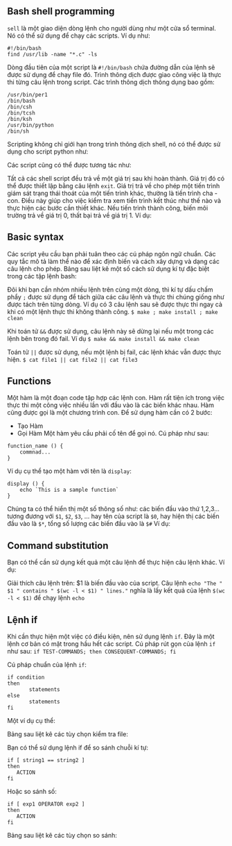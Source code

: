 ## Bash shell programming
`sell` là một giao diện dòng lệnh cho người dùng như một cửa sổ terminal. Nó có thể sử dụng để chạy các scripts. Ví dụ như:
```
#!/bin/bash
find /usr/lib -name "*.c" -ls
```
Dòng đầu tiên của một script là `#!/bin/bash` chứa đường dẫn của lệnh sẽ được sử dụng để chạy file đó. Trình thông dịch được giao công việc là thực thi từng câu lệnh trong script. Các trình thông dịch thông dụng bao gồm:
```
/usr/bin/per1
/bin/bash
/bin/csh
/bin/tcsh
/bin/ksh
/usr/bin/python
/bin/sh
```
Scripting không chỉ giới hạn trong trình thông dịch shell, nó có thể được sử dụng cho script python như:
<img src="">

Các script cũng có thể được tương tác như:
<img src="">

Tất cả các shell script đều trả về một giá trị sau khi hoàn thành. Giá trị đó có thể được thiết lập bằng câu lệnh `exit`. Giá trị trả về cho phép một tiến trình giám sát trạng thái thoát của một tiến trình khác, thường là tiến trình cha - con. Điều này giúp cho việc kiểm tra xem tiến trình kết thúc như thế nào và thực hiện các bước cần thiết khác. Nếu tiến trình thành công, biến môi trường trả về giá trị 0, thất bại trả về giá trị 1. Ví dụ:
<img src="">

## Basic syntax
Các script yêu cầu bạn phải tuân theo các cú pháp ngôn ngữ chuẩn. Các quy tắc mô tả làm thể nào để xác định biến và cách xây dựng và dạng các câu lệnh cho phép.
Bảng sau liệt kê một số cách sử dụng kí tự đặc biệt trong các tập lệnh bash:
<img src="">

Đôi khi bạn cần nhóm nhiều lệnh trên cùng một dòng, thì kí tự dấu chấm phẩy `;` được sử dụng để tách giữa các câu lệnh và thực thi chúng giống như được tách trên từng dòng.
Ví dụ có 3 câu lệnh sau sẽ được thực thi ngay cả khi có một lệnh thực thi không thành công.
`$ make ; make install ; make clean`

Khi toán tử `&&` được sử dụng, câu lệnh này sẽ dừng lại nếu một trong các lệnh bên trong đó fail. Ví dụ
`$ make && make install && make clean`

Toán tử `||` được sử dụng, nếu một lệnh bị fail, các lệnh khác vẫn được thực hiện.
`$ cat file1 || cat file2 || cat file3`


## Functions
Một hàm là một đoạn code tập hợp các lệnh con. Hàm rất tiện ích trong việc thực thi một công việc nhiều lần với đầu vào là các biến khác nhau. Hàm cũng được gọi là một chương trình con. Để sử dụng hàm cần có 2 bước:
- Tạo Hàm
- Gọi Hàm
Một hàm yêu cầu phải cố tên để gọi nó. Cú pháp như sau:

```
function_name () {
	commnad...
}
```
Ví dụ cụ thể tạo một hàm với tên là `display`:
```
display () {
	echo `This is a sample function`
}
```

Chúng ta có thể hiển thị một số thông số như: các biến đầu vào thứ 1,2,3... tương đương với `$1`, `$2`, `$3`, ... hay tên của script là `$0`, hay hiện thị các biến đầu vào là `$*`, tổng số lượng các biến đầu vào là `$#`
Ví dụ:
<img src="">


## Command substitution
Bạn có thể cần sử dụng kết quả một câu lệnh để thực hiện câu lệnh khác.
Ví dụ:
<img src="">

Giải thích câu lệnh trên:
$1 là biến đầu vào của script.
Câu lệnh `echo "The " $1 " contains " $(wc -l < $1) " lines."` nghĩa là lấy kết quả của lệnh `$(wc -l < $1)` để chạy lệnh `echo`
<img src="">

## Lệnh if
Khi cần thực hiện một việc có điều kiện, nên sử dụng lệnh `if`. Đây là một lệnh cơ bản có mặt trong hầu hết các script.
Cú pháp rút gọn của lệnh `if` như sau:
`if TEST-COMMANDS; then CONSEQUENT-COMMANDS; fi`

Cú pháp chuẩn của lệnh `if`:
```
if condition
then
       statements
else
       statements
fi
```

Một ví dụ cụ thể:
<img src="">

Bảng sau liệt kê các tùy chọn kiểm tra file:
<img src="">

Bạn có thể sử dụng lệnh if để so sánh chuỗi kí tự:
```
if [ string1 == string2 ]
then
   ACTION
fi
```

Hoặc so sánh số:
```
if [ exp1 OPERATOR exp2 ]
then
   ACTION
fi
```

Bảng sau liệt kê các tùy chọn so sánh:
<img src="">
